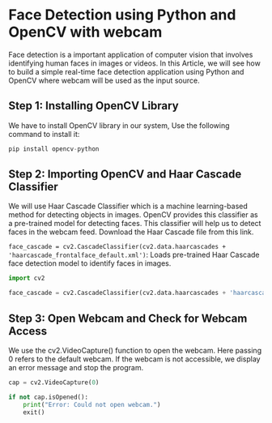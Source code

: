 # Face Detection using Python and OpenCV with webcam

Face detection is a important application of computer vision that involves identifying human faces in images or videos. In this Article, we will see how to build a simple real-time face detection application using Python and OpenCV where webcam will be used as the input source.

## Step 1: Installing OpenCV Library


We have to install OpenCV library in our system, Use the following command to install it:

```python
pip install opencv-python
```


## Step 2: Importing OpenCV and Haar Cascade Classifier

We will use Haar Cascade Classifier which is a machine learning-based method for detecting objects in images. OpenCV provides this classifier as a pre-trained model for detecting faces. This classifier will help us to detect faces in the webcam feed. Download the Haar Cascade file from this link.

`face_cascade = cv2.CascadeClassifier(cv2.data.haarcascades + 'haarcascade_frontalface_default.xml')`: Loads pre-trained Haar Cascade face detection model to identify faces in images.

```python
import cv2

face_cascade = cv2.CascadeClassifier(cv2.data.haarcascades + 'haarcascade_frontalface_default.xml')
```

## Step 3: Open Webcam and Check for Webcam Access

We use the cv2.VideoCapture() function to open the webcam. Here passing 0 refers to the default webcam. If the webcam is not accessible, we display an error message and stop the program.

```python
cap = cv2.VideoCapture(0) 

if not cap.isOpened():
    print("Error: Could not open webcam.")
    exit()
```